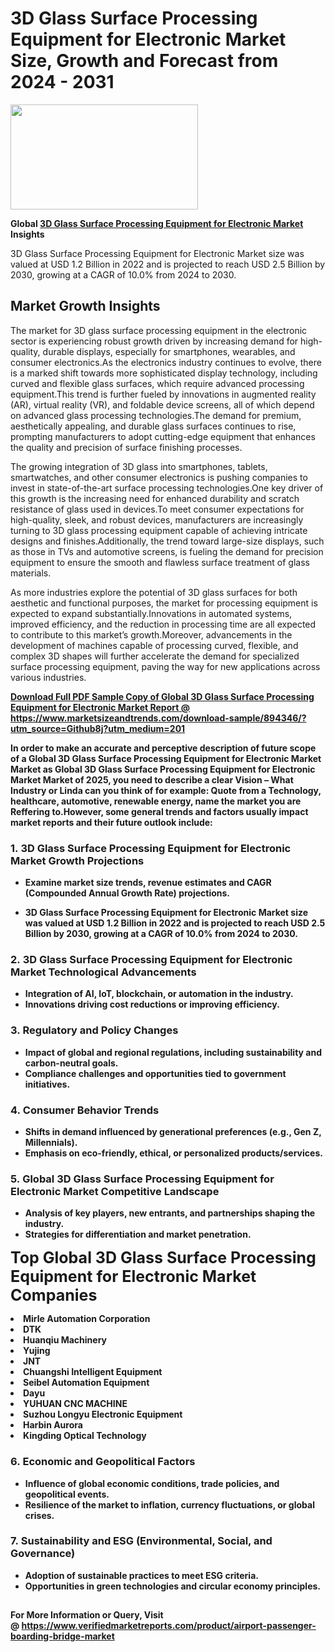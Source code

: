 <H1>3D Glass Surface Processing Equipment for Electronic Market Size, Growth and Forecast from 2024 - 2031</H1><img class="aligncenter size-medium wp-image-584254" src="https://thirdeyenews.in/wp-content/uploads/2024/09/Global-Market-Research-300x168.jpeg" alt="" width="300" height="168" /><p><strong>Global&nbsp;<a href="https://www.marketsizeandtrends.com/download-sample/894346/?utm_source=Github8j?utm_medium=201">3D Glass Surface Processing Equipment for Electronic Market</a> Insights</strong></p><p>3D Glass Surface Processing Equipment for Electronic Market size was valued at USD 1.2 Billion in 2022 and is projected to reach USD 2.5 Billion by 2030, growing at a CAGR of 10.0% from 2024 to 2030.</p><p><h2>Market Growth Insights</h2> <p>The market for 3D glass surface processing equipment in the electronic sector is experiencing robust growth driven by increasing demand for high-quality, durable displays, especially for smartphones, wearables, and consumer electronics.As the electronics industry continues to evolve, there is a marked shift towards more sophisticated display technology, including curved and flexible glass surfaces, which require advanced processing equipment.This trend is further fueled by innovations in augmented reality (AR), virtual reality (VR), and foldable device screens, all of which depend on advanced glass processing technologies.The demand for premium, aesthetically appealing, and durable glass surfaces continues to rise, prompting manufacturers to adopt cutting-edge equipment that enhances the quality and precision of surface finishing processes.</p> <p><strong><a href="#"></a></strong></p> <p>The growing integration of 3D glass into smartphones, tablets, smartwatches, and other consumer electronics is pushing companies to invest in state-of-the-art surface processing technologies.One key driver of this growth is the increasing need for enhanced durability and scratch resistance of glass used in devices.To meet consumer expectations for high-quality, sleek, and robust devices, manufacturers are increasingly turning to 3D glass processing equipment capable of achieving intricate designs and finishes.Additionally, the trend toward large-size displays, such as those in TVs and automotive screens, is fueling the demand for precision equipment to ensure the smooth and flawless surface treatment of glass materials.</p> <p>As more industries explore the potential of 3D glass surfaces for both aesthetic and functional purposes, the market for processing equipment is expected to expand substantially.Innovations in automated systems, improved efficiency, and the reduction in processing time are all expected to contribute to this market’s growth.Moreover, advancements in the development of machines capable of processing curved, flexible, and complex 3D shapes will further accelerate the demand for specialized surface processing equipment, paving the way for new applications across various industries.</p> <p><strong><a href="#"></p><p><span class=""><strong>Download Full PDF Sample Copy of Global 3D Glass Surface Processing Equipment for Electronic Market Report</strong> @ <a href="https://www.marketsizeandtrends.com/download-sample/894346/?utm_source=Github8j?utm_medium=201" target="_blank">https://www.marketsizeandtrends.com/download-sample/894346/?utm_source=Github8j?utm_medium=201</a></span></p><p>In order to make an accurate and perceptive description of future scope of a Global&nbsp;3D Glass Surface Processing Equipment for Electronic Market Market as Global&nbsp;3D Glass Surface Processing Equipment for Electronic Market Market of 2025, you need to describe a clear Vision &ndash; What Industry or Linda can you think of for example: Quote from a Technology, healthcare, automotive, renewable energy, name the market you are Reffering to.However, some general trends and factors usually impact market reports and their future outlook include:</p><h3>1.&nbsp;<strong>3D Glass Surface Processing Equipment for Electronic Market Growth Projections</strong></h3><ul><li>Examine market size trends, revenue estimates and CAGR (Compounded Annual Growth Rate) projections.</li><li><p>3D Glass Surface Processing Equipment for Electronic Market size was valued at USD 1.2 Billion in 2022 and is projected to reach USD 2.5 Billion by 2030, growing at a CAGR of 10.0% from 2024 to 2030.</p></li></ul><h3>2.&nbsp;<strong>3D Glass Surface Processing Equipment for Electronic Market Technological Advancements</strong></h3><ul><li>Integration of AI, IoT, blockchain, or automation in the industry.</li><li>Innovations driving cost reductions or improving efficiency.</li></ul><h3>3.&nbsp;<strong>Regulatory and Policy Changes</strong></h3><ul><li>Impact of global and regional regulations, including sustainability and carbon-neutral goals.</li><li>Compliance challenges and opportunities tied to government initiatives.</li></ul><h3>4.&nbsp;<strong>Consumer Behavior Trends</strong></h3><ul><li>Shifts in demand influenced by generational preferences (e.g., Gen Z, Millennials).</li><li>Emphasis on eco-friendly, ethical, or personalized products/services.</li></ul><h3>5.&nbsp;<strong>Global 3D Glass Surface Processing Equipment for Electronic Market Competitive Landscape</strong></h3><ul><li>Analysis of key players, new entrants, and partnerships shaping the industry.</li><li>Strategies for differentiation and market penetration.</li></ul><p data-pm-slice="1 1 []"><span style="color: inherit; font-family: inherit; font-size: 25px;">Top Global 3D Glass Surface Processing Equipment for Electronic Market Companies</span></p><div class="" data-test-id=""><p><li>Mirle Automation Corporation</li><li> DTK</li><li> Huanqiu Machinery</li><li> Yujing</li><li> JNT</li><li> Chuangshi Intelligent Equipment</li><li> Seibel Automation Equipment</li><li> Dayu</li><li> YUHUAN CNC MACHINE</li><li> Suzhou Longyu Electronic Equipment</li><li> Harbin Aurora</li><li> Kingding Optical Technology</li></p></div><h3>6.&nbsp;<strong>Economic and Geopolitical Factors</strong></h3><ul><li>Influence of global economic conditions, trade policies, and geopolitical events.</li><li>Resilience of the market to inflation, currency fluctuations, or global crises.</li></ul><h3>7.&nbsp;<strong>Sustainability and ESG (Environmental, Social, and Governance)</strong></h3><ul><li>Adoption of sustainable practices to meet ESG criteria.</li><li>Opportunities in green technologies and circular economy principles.</li></ul><h2><strong style="font-size: 14px;">For More Information or Query, Visit @&nbsp;</strong><a style="background-color: #ffffff; font-size: 14px;" href="https://www.marketsizeandtrends.com/report/3d-glass-surface-processing-equipment-for-electronic-market/" target="_blank">https://www.verifiedmarketreports.com/product/airport-passenger-boarding-bridge-market</a></h2>